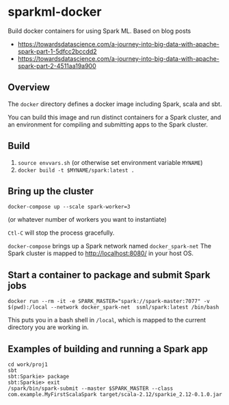 # sparkml-docker

Build docker containers for using Spark ML.  Based on blog posts

- <https://towardsdatascience.com/a-journey-into-big-data-with-apache-spark-part-1-5dfcc2bccdd2>
- <https://towardsdatascience.com/a-journey-into-big-data-with-apache-spark-part-2-4511aa19a900>


## Overview

The `docker` directory defines a docker image including Spark, scala and sbt.

You can build this image and run distinct containers for a Spark cluster, and an environment for compiling and submitting apps to the Spark cluster.  

## Build

1. `source envvars.sh` (or otherwise set environment variable `MYNAME`)
2. `docker build -t $MYNAME/spark:latest .`


## Bring up the cluster

    docker-compose up --scale spark-worker=3

(or whatever number of workers you want to instantiate)    

`Ctl-C` will stop the process gracefully.

`docker-compose` brings up a Spark network named `docker_spark-net`
The Spark cluster is mapped to <http://localhost:8080/> in your host OS.



## Start a container to package and submit Spark jobs


    docker run --rm -it -e SPARK_MASTER="spark://spark-master:7077" -v $(pwd):/local --network docker_spark-net  ssml/spark:latest /bin/bash

This puts you in a bash shell in `/local`, which is mapped to the current directory you are working in.

## Examples of building and running a Spark app

    cd work/proj1
    sbt
    sbt:Sparkie> package
    sbt:Sparkie> exit
    /spark/bin/spark-submit --master $SPARK_MASTER --class com.example.MyFirstScalaSpark target/scala-2.12/sparkie_2.12-0.1.0.jar 
